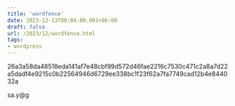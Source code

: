 ```yaml
---
title: 'wordfence'
date: 2023-12-13T00:04:00.001+06:00
draft: false
url: /2023/12/wordfence.html
tags: 
- wordpress
---
```


26a3a58da48518eda141af7e48cbf99d572d46fae2216c7530c471c2a8a7d22a5dadf4e9215c0b22564946d6729ee338bc1f23f62a7fa7749cad12b4e844032a

sa.y@g